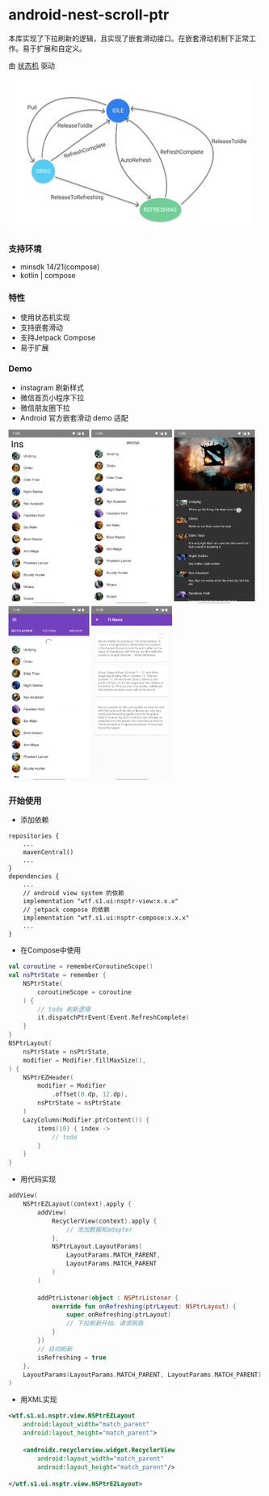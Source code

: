 # android-nest-scroll-ptr

本库实现了下拉刷新的逻辑，且实现了嵌套滑动接口。在嵌套滑动机制下正常工作。易于扩展和自定义。

由 [状态机](https://github.com/Tinder/StateMachine) 驱动

<img src="images/transition.png" width="480" height="300" />

### 支持环境

- minsdk 14/21(compose)
- kotlin | compose

### 特性

- 使用状态机实现
- 支持嵌套滑动
- 支持Jetpack Compose
- 易于扩展


### Demo

- instagram 刷新样式
- 微信首页小程序下拉
- 微信朋友圈下拉
- Android 官方嵌套滑动 demo 适配

<div>

<img src="images/ins.gif" width="160" height="346" />
<img src="images/wechat.gif" width="160" height="346" />
<img src="images/moment.gif" width="160" height="346" />
<img src="images/tab.gif" width="160" height="346" />
<img src="images/nestedscroll.gif" width="160" height="346" />

</div>	


### 开始使用

- 添加依赖

```
repositories {
    ...
    mavenCentral()
    ...
}
dependencies {
    ...
    // android view system 的依赖
    implementation "wtf.s1.ui:nsptr-view:x.x.x"
    // jetpack compose 的依赖
    implementation "wtf.s1.ui:nsptr-compose:x.x.x"
    ...
}
```

- 在Compose中使用

```kotlin
val coroutine = rememberCoroutineScope()
val nsPtrState = remember {
    NSPtrState(
        coroutineScope = coroutine
    ) {
        // todo 刷新逻辑
        it.dispatchPtrEvent(Event.RefreshComplete)
    }
}
NSPtrLayout(
    nsPtrState = nsPtrState,
    modifier = Modifier.fillMaxSize(),
) {
    NSPtrEZHeader(
        modifier = Modifier
            .offset(0.dp, 12.dp),
        nsPtrState = nsPtrState
    )
    LazyColumn(Modifier.ptrContent()) {
        items(10) { index ->
            // todo
        }
    }
}
```

- 用代码实现

```kotlin
addView(
    NSPtrEZLayout(context).apply {
        addView(
            RecyclerView(context).apply {
                // 添加数据和adapter
            },
            NSPtrLayout.LayoutParams(
                LayoutParams.MATCH_PARENT, 
                LayoutParams.MATCH_PARENT
            )
        )

        addPtrListener(object : NSPtrListener {
            override fun onRefreshing(ptrLayout: NSPtrLayout) {
                super.onRefreshing(ptrLayout)
                // 下拉刷新开始，请求网路
            }
        })
		// 自动刷新
		isRefreshing = true
    },
    LayoutParams(LayoutParams.MATCH_PARENT, LayoutParams.MATCH_PARENT)
)
```

- 用XML实现

```xml
<wtf.s1.ui.nsptr.view.NSPtrEZLayout
    android:layout_width="match_parent"
    android:layout_height="match_parent">

    <androidx.recyclerview.widget.RecyclerView
        android:layout_width="match_parent"
        android:layout_height="match_parent"/>

</wtf.s1.ui.nsptr.view.NSPtrEZLayout>
```